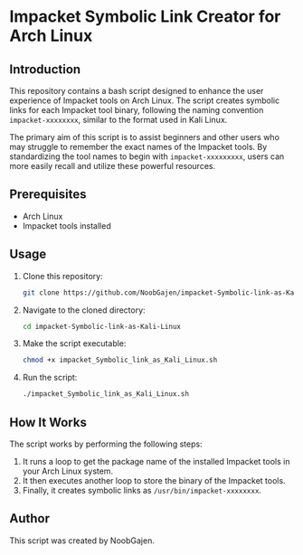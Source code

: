 # Impacket Symbolic Link Creator for Arch Linux

## Introduction

This repository contains a bash script designed to enhance the user experience of Impacket tools on Arch Linux. The script creates symbolic links for each Impacket tool binary, following the naming convention `impacket-xxxxxxxx`, similar to the format used in Kali Linux.

The primary aim of this script is to assist beginners and other users who may struggle to remember the exact names of the Impacket tools. By standardizing the tool names to begin with `impacket-xxxxxxxxx`, users can more easily recall and utilize these powerful resources.

## Prerequisites

- Arch Linux
- Impacket tools installed

## Usage

1. Clone this repository:
    ```bash
    git clone https://github.com/NoobGajen/impacket-Symbolic-link-as-Kali-Linux.git
    ```
2. Navigate to the cloned directory:
    ```bash
    cd impacket-Symbolic-link-as-Kali-Linux
    ```
3. Make the script executable:
    ```bash
    chmod +x impacket_Symbolic_link_as_Kali_Linux.sh
    ```
4. Run the script:
    ```bash
    ./impacket_Symbolic_link_as_Kali_Linux.sh
    ```

## How It Works

The script works by performing the following steps:

1. It runs a loop to get the package name of the installed Impacket tools in your Arch Linux system.
2. It then executes another loop to store the binary of the Impacket tools.
3. Finally, it creates symbolic links as `/usr/bin/impacket-xxxxxxxx`.

## Author

This script was created by NoobGajen.


